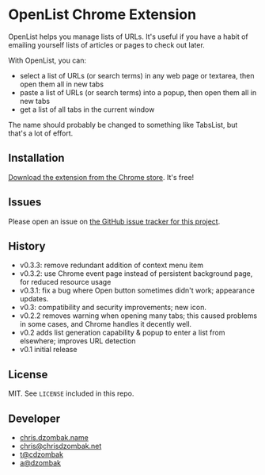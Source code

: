 # OpenList Chrome Extension

OpenList helps you manage lists of URLs. It's useful if you have a habit of emailing yourself lists of articles or pages to check out later.

With OpenList, you can:

* select a list of URLs (or search terms) in any web page or textarea, then open them all in new tabs
* paste a list of URLs (or search terms) into a popup, then open them all in new tabs
* get a list of all tabs in the current window

The name should probably be changed to something like TabsList, but that's a lot of effort.

## Installation

[Download the extension from the Chrome store](https://chrome.google.com/webstore/detail/nkpjembldfckmdchbdiclhfedcngbgnl). It's free!

## Issues

Please open an issue on [the GitHub issue tracker for this project](https://github.com/cdzombak/OpenList/issues).

## History

* v0.3.3: remove redundant addition of context menu item
* v0.3.2: use Chrome event page instead of persistent background page, for reduced resource usage
* v0.3.1: fix a bug where Open button sometimes didn't work; appearance updates.
* v0.3: compatibility and security improvements; new icon.
* v0.2.2 removes warning when opening many tabs; this caused problems in some cases, and Chrome handles it decently well.
* v0.2 adds list generation capability & popup to enter a list from elsewhere; improves URL detection
* v0.1 initial release

## License

MIT. See `LICENSE` included in this repo.

## Developer

* [chris.dzombak.name](http://chris.dzombak.name/)
* chris@chrisdzombak.net
* [t@cdzombak](https://twitter.com/cdzombak)
* [a@dzombak](https://alpha.app.net/dzombak)
